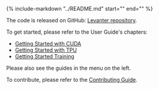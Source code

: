 {%
   include-markdown "../README.md"
   start="<!--levanter-intro-start-->"
   end="<!--levanter-intro-end-->"
%}

The code is released on GitHub: [Levanter repository](https://github.com/stanford-crfm/levanter/).

To get started, please refer to the User Guide's chapters:

- [Getting Started with CUDA](Getting-Started-CUDA.md)
- [Getting Started with TPU](Getting-Started-TPU-VM.md)
- [Getting Started Training](Getting-Started-Training.md)

Please also see the guides in the menu on the left.

To contribute, please refer to the [Contributing Guide](https://github.com/stanford-crfm/levanter/blob/main/CONTRIBUTING.md).
